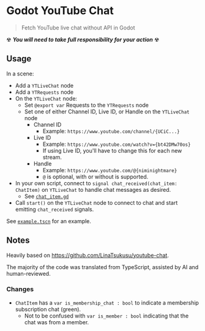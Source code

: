# Godot YouTube Chat
> Fetch YouTube live chat without API in Godot

☢ ***You will need to take full responsibility for your action*** ☢

## Usage
In a scene:
- Add a `YTLiveChat` node
- Add a `YTRequests` node
- On the `YTLiveChat` node:
	- Set `@export var` Requests to the `YTRequests` node
	- Set one of either Channel ID, Live ID, or Handle on the `YTLiveChat` node
		- Channel ID
			- Example: `https://www.youtube.com/channel/{UCiC...}`
		- Live ID
			- Example: `https://www.youtube.com/watch?v={bt42DMw70os}`
			- If using Live ID, you'll have to change this for each new stream.
		- Handle
			- Example: `https://www.youtube.com/@{niminightmare}`
			- `@` is optional, with or without is supported.
- In your own script, connect to `signal chat_received(chat_item: ChatItem)` on `YTLiveChat` to handle chat messages as desired.
	- See [`chat_item.gd`](addons/godot-youtube-chat/data_types/data/chat_item.gd)
- Call `start()` on the `YTLiveChat` node to connect to chat and start emitting `chat_received` signals.

See [`example.tscn`](example/example.tscn) for an example.

## Notes
Heavily based on https://github.com/LinaTsukusu/youtube-chat.

The majority of the code was translated from TypeScript, assisted by AI and human-reviewed.

### Changes
- `ChatItem` has a `var is_membership_chat : bool` to indicate a membership subscription chat (green).
  - Not to be confused with `var is_member : bool` indicating that the chat was from a member.

